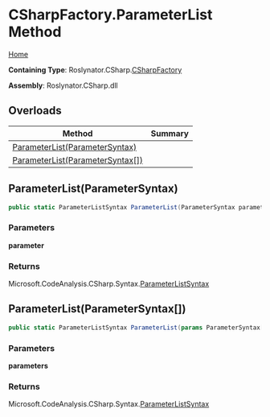 <a name="_top"></a>

# CSharpFactory\.ParameterList Method

[Home](../../../../README.md#_top)

**Containing Type**: Roslynator\.CSharp\.[CSharpFactory](../README.md#_top)

**Assembly**: Roslynator\.CSharp\.dll

## Overloads

| Method | Summary |
| ------ | ------- |
| [ParameterList(ParameterSyntax)](#Roslynator_CSharp_CSharpFactory_ParameterList_Microsoft_CodeAnalysis_CSharp_Syntax_ParameterSyntax_) | |
| [ParameterList(ParameterSyntax\[\])](#Roslynator_CSharp_CSharpFactory_ParameterList_Microsoft_CodeAnalysis_CSharp_Syntax_ParameterSyntax___) | |

## ParameterList\(ParameterSyntax\) <a name="Roslynator_CSharp_CSharpFactory_ParameterList_Microsoft_CodeAnalysis_CSharp_Syntax_ParameterSyntax_"></a>

```csharp
public static ParameterListSyntax ParameterList(ParameterSyntax parameter)
```

### Parameters

**parameter**

### Returns

Microsoft\.CodeAnalysis\.CSharp\.Syntax\.[ParameterListSyntax](https://docs.microsoft.com/en-us/dotnet/api/microsoft.codeanalysis.csharp.syntax.parameterlistsyntax)

## ParameterList\(ParameterSyntax\[\]\) <a name="Roslynator_CSharp_CSharpFactory_ParameterList_Microsoft_CodeAnalysis_CSharp_Syntax_ParameterSyntax___"></a>

```csharp
public static ParameterListSyntax ParameterList(params ParameterSyntax[] parameters)
```

### Parameters

**parameters**

### Returns

Microsoft\.CodeAnalysis\.CSharp\.Syntax\.[ParameterListSyntax](https://docs.microsoft.com/en-us/dotnet/api/microsoft.codeanalysis.csharp.syntax.parameterlistsyntax)

